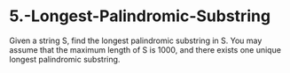 # 5.-Longest-Palindromic-Substring
Given a string S, find the longest palindromic substring in S. You may assume that the maximum length of S is 1000, and there exists one unique longest palindromic substring.
